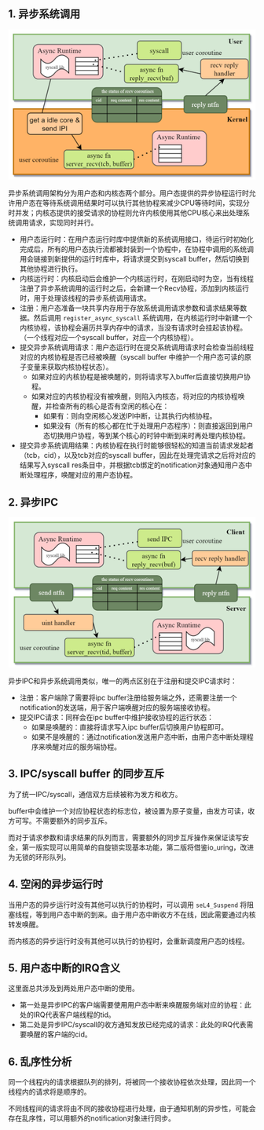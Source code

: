 ## 1. 异步系统调用

![](../images/async_syscall_v3.png)

异步系统调用架构分为用户态和内核态两个部分。用户态提供的异步协程运行时允许用户态在等待系统调用结果时可以执行其他协程来减少CPU等待时间，实现分时并发；内核态提供的接受请求的协程则允许内核使用其他CPU核心来出处理系统调用请求，实现同时并行。

- 用户态运行时：在用户态运行时库中提供新的系统调用接口，待运行时初始化完成后，所有的用户态执行流都被封装到一个协程中，在协程中调用的系统调用会链接到新提供的运行时库中，将请求提交到syscall buffer，然后切换到其他协程进行执行。
- 内核运行时：内核启动后会维护一个内核运行时，在刚启动时为空，当有线程注册了异步系统调用的运行时之后，会新建一个Recv协程，添加到内核运行时，用于处理该线程的异步系统调用请求。
- 注册：用户态准备一块共享内存用于存放系统调用请求参数和请求结果等数据。然后调用 `register_async_syscall` 系统调用，在内核运行时中新建一个内核协程，该协程会遍历共享内存中的请求，当没有请求时会挂起该协程。（一个线程对应一个syscall buffer，对应一个内核协程）。
- 提交异步系统调用请求：用户态运行时在提交系统调用请求时会检查当前线程对应的内核协程是否已经被唤醒（syscall buffer 中维护一个用户态可读的原子变量来获取内核协程状态）。
	- 如果对应的内核协程是被唤醒的，则将请求写入buffer后直接切换用户协程。
	- 如果对应的内核协程没有被唤醒，则陷入内核态，将对应的内核协程唤醒，并检查所有的核心是否有空闲的核心在：
		- 如果有：则向空闲核心发送IPI中断，让其执行内核协程。
		- 如果没有（所有的核心都在忙于处理用户态程序）：则直接返回到用户态切换用户协程，等到某个核心的时钟中断到来时再处理内核协程。
- 提交异步系统调用结果：内核协程在执行时能够很轻松的知道当前请求发起者（tcb，cid），以及tcb对应的syscall buffer，因此在处理完请求之后将对应的结果写入syscall res条目中，并根据tcb绑定的notification对象通知用户态中断处理程序，唤醒对应的用户态协程。


## 2. 异步IPC

![](../images/async_ipc_v3.png)

异步IPC和异步系统调用类似，唯一的两点区别在于注册和提交IPC请求时：
- 注册：客户端除了需要将ipc buffer注册给服务端之外，还需要注册一个notification的发送端，用于客户端唤醒对应的服务端接收协程。
- 提交IPC请求：同样会在ipc buffer中维护接收协程的运行状态：
	- 如果是唤醒的：直接将请求写入ipc buffer后切换用户协程即可。
	- 如果不是唤醒的：通过notification发送用户态中断，由用户态中断处理程序来唤醒对应的服务端协程。

## 3. IPC/syscall buffer 的同步互斥

为了统一IPC/syscall，通信双方后续被称为发方和收方。

buffer中会维护一个对应协程状态的标志位，被设置为原子变量，由发方可读，收方可写。不需要额外的同步互斥。

而对于请求参数和请求结果的队列而言，需要额外的同步互斥操作来保证读写安全，第一版实现可以用简单的自旋锁实现基本功能，第二版将借鉴io_uring，改进为无锁的环形队列。

## 4. 空闲的异步运行时

当用户态的异步运行时没有其他可以执行的协程时，可以调用 `seL4_Suspend` 将阻塞线程，等到用户态中断的到来。由于用户态中断收方不在线，因此需要通过内核转发唤醒。

而内核态的异步运行时没有其他可以执行的协程时，会重新调度用户态的线程。

## 5. 用户态中断的IRQ含义

这里面总共涉及到两处用户态中断的使用。

- 第一处是异步IPC的客户端需要使用用户态中断来唤醒服务端对应的协程：此处的IRQ代表客户端线程的tid。
- 第二处是异步IPC/syscall的收方通知发放已经完成的请求：此处的IRQ代表需要唤醒的客户端的cid。

## 6. 乱序性分析

同一个线程内的请求根据队列的排列，将被同一个接收协程依次处理，因此同一个线程内的请求将是顺序的。

不同线程间的请求将由不同的接收协程进行处理，由于通知机制的异步性，可能会存在乱序性，可以用额外的notification对象进行同步。